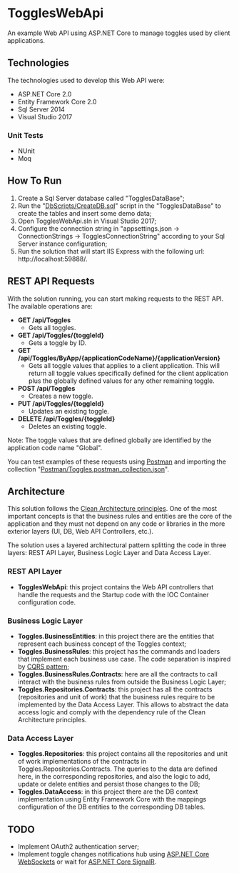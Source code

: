 # TogglesWebApi
An example Web API using ASP.NET Core to manage toggles used by client applications.

## Technologies

The technologies used to develop this Web API were:

- ASP.NET Core 2.0
- Entity Framework Core 2.0
- Sql Server 2014
- Visual Studio 2017

### Unit Tests

- NUnit
- Moq

## How To Run

1. Create a Sql Server database called "TogglesDataBase";
2. Run the "[DbScripts/CreateDB.sql](DbScripts/CreateDB.sql)" script in the "TogglesDataBase" to create the tables and insert some demo data;
3. Open TogglesWebApi.sln in Visual Studio 2017;
4. Configure the connection string in "appsettings.json -> ConnectionStrings -> TogglesConnectionString" according to your Sql Server instance configuration;
5. Run the solution that will start IIS Express with the following url: http://localhost:59888/.

## REST API Requests

With the solution running, you can start making requests to the REST API. The available operations are:

- **GET /api/Toggles**
  - Gets all toggles.
- **GET /api/Toggles/{toggleId}**
  - Gets a toggle by ID.
- **GET /api/Toggles/ByApp/{applicationCodeName}/{applicationVersion}**
  - Gets all toggle values that applies to a client application. This will return all toggle values specifically defined for the client application plus the globally defined values for any other remaining toggle.
- **POST /api/Toggles**
  - Creates a new toggle.
- **PUT /api/Toggles/{toggleId}**
  - Updates an existing toggle.
- **DELETE /api/Toggles/{toggleId}**
  - Deletes an existing toggle.
  
Note: The toggle values that are defined globally are identified by the application code name "Global".

You can test examples of these requests using [Postman](https://www.getpostman.com/) and importing the collection "[Postman/Toggles.postman_collection.json](Postman/Toggles.postman_collection.json)".

## Architecture

This solution follows the [Clean Architecture principles](https://8thlight.com/blog/uncle-bob/2012/08/13/the-clean-architecture.html). One of the most important concepts is that the business rules and entities are the core of the application and they must not depend on any code or libraries in the more exterior layers (UI, DB, Web API Controllers, etc.).

The solution uses a layered architectural pattern splitting the code in three layers: REST API Layer, Business Logic Layer and Data Access Layer.

### REST API Layer

- **TogglesWebApi**: this project contains the Web API controllers that handle the requests and the Startup code with the IOC Container configuration code.

### Business Logic Layer

- **Toggles.BusinessEntities**: in this project there are the entities that represent each business concept of the Toggles context;
- **Toggles.BusinessRules**: this project has the commands and loaders that implement each business use case. The code separation is inspired by [CQRS pattern](https://martinfowler.com/bliki/CQRS.html);
- **Toggles.BusinessRules.Contracts**: here are all the contracts to call interact with the business rules from outside the Business Logic Layer;
- **Toggles.Repositories.Contracts**: this project has all the contracts (repositories and unit of work) that the business rules require to be implemented by the Data Access Layer. This allows to abstract the data access logic and comply with the dependency rule of the Clean Architecture principles.

### Data Access Layer

- **Toggles.Repositories**: this project contains all the repositories and unit of work implementations of the contracts in Toggles.Repositories.Contracts. The queries to the data are defined here, in the corresponding repositories, and also the logic to add, update or delete entities and persist those changes to the DB;
- **Toggles.DataAccess**: in this project there are the DB context implementation using Entity Framework Core with the mappings configuration of the DB entities to the corresponding DB tables.

## TODO

- Implement OAuth2 authentication server;
- Implement toggle changes notifications hub using [ASP.NET Core WebSockets](https://docs.microsoft.com/en-us/aspnet/core/fundamentals/websockets) or wait for [ASP.NET Core SignalR](https://github.com/aspnet/SignalR/releases).
